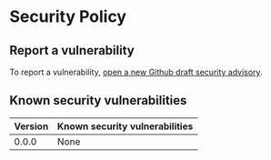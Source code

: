# Security Policy

## Report a vulnerability
To report a vulnerability, [open a new Github draft security advisory](https://github.com/OscarNOW/minecraft-server/security/advisories/new).

## Known security vulnerabilities
| Version | Known security vulnerabilities |
| ------- | ------------------------------ |
| 0.0.0   | None                           |